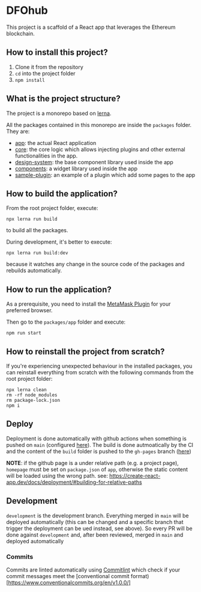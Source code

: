 # DFOhub

This project is a scaffold of a React app that leverages the Ethereum blockchain.

## How to install this project?

1. Clone it from the repository
2. `cd` into the project folder
3. `npm install`

## What is the project structure?

The project is a monorepo based on [lerna](https://lerna.js.org/).

All the packages contained in this monorepo are inside the `packages` folder.
They are:

- [app](./packages/app/README.md): the actual React application
- [core](./packages/core/README.md): the core logic which allows injecting plugins and other external functionalities in the app.
- [design-system](./packages/design-system/README.md): the base component library used inside the app
- [components](./packages/components/README.md): a widget library used inside the app
- [sample-plugin](./packages/sample-plugin/README.md): an example of a plugin which add some pages to the app

## How to build the application?

From the root project folder, execute:

```shell script
npx lerna run build
```

to build all the packages.

During development, it's better to execute:

```shell script
npx lerna run build:dev
```

because it watches any change in the source code of the packages and rebuilds automatically.

## How to run the application?

As a prerequisite, you need to install the [MetaMask Plugin](https://metamask.io/download.html) for your preferred browser.

Then go to the `packages/app` folder and execute:

```shell script
npm run start
```

## How to reinstall the project from scratch?

If you're experiencing unexpected behaviour in the installed packages, you can reinstall everything from scratch with the following commands from the root project folder:

```shell script
npx lerna clean
rm -rf node_modules
rm package-lock.json
npm i
```

## Deploy

Deployment is done automatically with github actions when something is pushed on `main` (configured [here](https://github.com/b-u-i-d-l/js-framework/blob/main/.github/workflows/build-and-deploy.yml#L6)).
The build is done autmoatically by the CI and the content of the `build` folder is pushed to the `gh-pages` branch ([here](https://github.com/b-u-i-d-l/js-framework/blob/main/.github/workflows/build-and-deploy.yml#L26))

**NOTE**: if the github page is a under relative path (e.g. a project page), `homepage` must be set on `package.json` of `app`, otherwise the static content will be loaded using the wrong path. see: https://create-react-app.dev/docs/deployment/#building-for-relative-paths

## Development

`development` is the development branch. Everything merged in `main` will be deployed automatically (this can be changed and a specific branch that trigger the deployment can be ued instead, see above). So every PR will be done against `development` and, after been reviewed, merged in `main` and deployed automatically

### Commits

Commits are linted automatically using [Commitlint](https://commitlint.js.org/) which check if your commit messages meet the [conventional commit format)[https://www.conventionalcommits.org/en/v1.0.0/]
